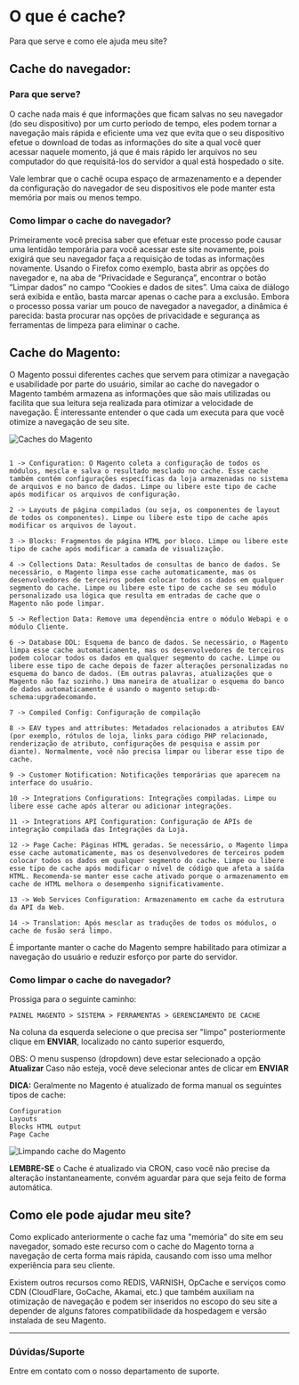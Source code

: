 # O que é cache?

Para que serve e como ele ajuda meu site?

## Cache do navegador:

### Para que serve?

O cache nada mais é que informações que ficam salvas no seu navegador (do seu dispositivo) por um curto periodo de tempo, eles podem tornar a navegação mais rápida e eficiente uma vez que evita que o seu dispositivo efetue o download de todas as informações do site a qual você quer acessar naquele momento, já que é mais rápido ler arquivos no seu computador do que requisitá-los do servidor a qual está hospedado o site.

Vale lembrar que o cachê ocupa espaço de armazenamento e a depender da configuração do navegador de seu dispositivos ele pode manter esta memória por mais ou menos tempo.

### Como limpar o cache do navegador?

Primeiramente você precisa saber que efetuar este processo pode causar uma lentidão temporária para você acessar este site novamente, pois exigirá que seu navegador faça a requisição de todas as informações novamente. Usando o Firefox como exemplo, basta abrir as opções do navegador e, na aba de “Privacidade e Segurança”, encontrar o botão “Limpar dados” no campo “Cookies e dados de sites”. Uma caixa de diálogo será exibida e então, basta marcar apenas o cache para a exclusão. Embora o processo possa variar um pouco de navegador a navegador, a dinâmica é parecida: basta procurar nas opções de privacidade e segurança as ferramentas de limpeza para eliminar o cache.


## Cache do Magento:

O Magento possui diferentes caches que servem para otimizar a navegação e usabilidade por parte do usuário, similar ao cache do navegador o Magento também armazena as informações que são mais utilizadas ou facilita que sua leitura seja realizada para otimizar a velocidade de navegação. É interessante entender o que cada um executa para que você otimize a navegação de seu site.


![Caches do Magento](https://github.com/Oficina-do-Dev/Tutoriais/blob/main/Magento_2/008%20-%20O%20que%20%C3%A9%20cache%20e%20para%20que%20serve/images/1-cachemagento.png)


```

1 -> Configuration: O Magento coleta a configuração de todos os módulos, mescla e salva o resultado mesclado no cache. Esse cache também contém configurações específicas da loja armazenadas no sistema de arquivos e no banco de dados. Limpe ou libere este tipo de cache após modificar os arquivos de configuração.

2 -> Layouts de página compilados (ou seja, os componentes de layout de todos os componentes). Limpe ou libere este tipo de cache após modificar os arquivos de layout.

3 -> Blocks: Fragmentos de página HTML por bloco. Limpe ou libere este tipo de cache após modificar a camada de visualização.

4 -> Collections Data: Resultados de consultas de banco de dados. Se necessário, o Magento limpa esse cache automaticamente, mas os desenvolvedores de terceiros podem colocar todos os dados em qualquer segmento do cache. Limpe ou libere este tipo de cache se seu módulo personalizado usa lógica que resulta em entradas de cache que o Magento não pode limpar.

5 -> Reflection Data: Remove uma dependência entre o módulo Webapi e o módulo Cliente.

6 -> Database DDL: Esquema de banco de dados. Se necessário, o Magento limpa esse cache automaticamente, mas os desenvolvedores de terceiros podem colocar todos os dados em qualquer segmento do cache. Limpe ou libere esse tipo de cache depois de fazer alterações personalizadas no esquema do banco de dados. (Em outras palavras, atualizações que o Magento não faz sozinho.) Uma maneira de atualizar o esquema do banco de dados automaticamente é usando o magento setup:db-schema:upgradecomando.

7 -> Compiled Config: Configuração de compilação

8 -> EAV types and attributes: Metadados relacionados a atributos EAV (por exemplo, rótulos de loja, links para código PHP relacionado, renderização de atributo, configurações de pesquisa e assim por diante). Normalmente, você não precisa limpar ou liberar esse tipo de cache.

9 -> Customer Notification: Notificações temporárias que aparecem na interface do usuário.

10 -> Integrations Configurations: Integrações compiladas. Limpe ou libere esse cache após alterar ou adicionar integrações.

11 -> Integrations API Configuration: Configuração de APIs de integração compilada das Integrações da Loja.

12 -> Page Cache: Páginas HTML geradas. Se necessário, o Magento limpa esse cache automaticamente, mas os desenvolvedores de terceiros podem colocar todos os dados em qualquer segmento do cache. Limpe ou libere esse tipo de cache após modificar o nível de código que afeta a saída HTML. Recomenda-se manter esse cache ativado porque o armazenamento em cache de HTML melhora o desempenho significativamente.

13 -> Web Services Configuration: Armazenamento em cache da estrutura da API da Web.

14 -> Translation: Após mesclar as traduções de todos os módulos, o cache de fusão será limpo.

```

É importante manter o cache do Magento sempre habilitado para otimizar a navegação do usuário e reduzir esforço por parte do servidor.

### Como limpar o cache do navegador?

Prossiga para o seguinte caminho:

    PAINEL MAGENTO > SISTEMA > FERRAMENTAS > GERENCIAMENTO DE CACHE

Na coluna da esquerda selecione o que precisa ser "limpo" posteriormente clique em **ENVIAR**, localizado no canto superior esquerdo, 

OBS: O menu suspenso (dropdown) deve estar selecionado a opção **Atualizar** Caso não esteja, você deve selecionar antes de clicar em **ENVIAR**

**DICA:** Geralmente no Magento é atualizado de forma manual os seguintes tipos de cache:

    Configuration
    Layouts
    Blocks HTML output
    Page Cache

![Limpando cache do Magento](https://github.com/Oficina-do-Dev/Tutoriais/blob/main/Magento_2/008%20-%20O%20que%20%C3%A9%20cache%20e%20para%20que%20serve/images/2-gerenciarcache.png)


**LEMBRE-SE** o Cache é atualizado via CRON, caso você não precise da alteração instantaneamente, convém aguardar para que seja feito de forma automática.

## Como ele pode ajudar meu site?

Como explicado anteriormente o cache faz uma "memória" do site em seu navegador, somado este recurso com o cache do Magento torna a navegação de certa forma mais rápida, causando com isso uma melhor experiência para seu cliente. 

Existem outros recursos como REDIS, VARNISH, OpCache e serviços como CDN (CloudFlare, GoCache, Akamai, etc.) que também auxiliam na otimização de navegação e podem ser inseridos no escopo do seu site a depender de alguns fatores compatibilidade da hospedagem e versão instalada de seu Magento.

<hr>

### Dúvidas/Suporte
Entre em contato com o nosso departamento de suporte.